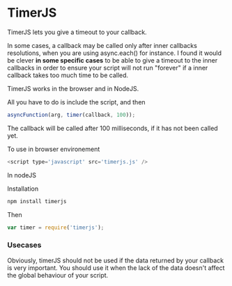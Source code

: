 TimerJS
=========

TimerJS lets you give a timeout to your callback.

In some cases, a callback may be called only after inner callbacks resolutions, when you are using async.each() for instance.
I found it would be clever <strong>in some specific cases</strong> to be able to give a timeout to the inner callbacks in order to ensure your script will not run
"forever" if a inner callback takes too much time to be called.

TimerJS works in the browser and in NodeJS.

All you have to do is include the script, and then

````javascript
asyncFunction(arg, timer(callback, 100));
````
The callback will be called after 100 milliseconds, if it has not been called yet.

To use in browser environement 
````javascript
<script type='javascript' src='timerjs.js' />
````
In nodeJS 

Installation

````javascript
npm install timerjs
````

Then 
````javascript
var timer = require('timerjs');
````

### Usecases 
Obviously, timerJS should not be used if the data returned by your callback is very important. You should use it when
the lack of the data doesn't affect the global behaviour of your script.
